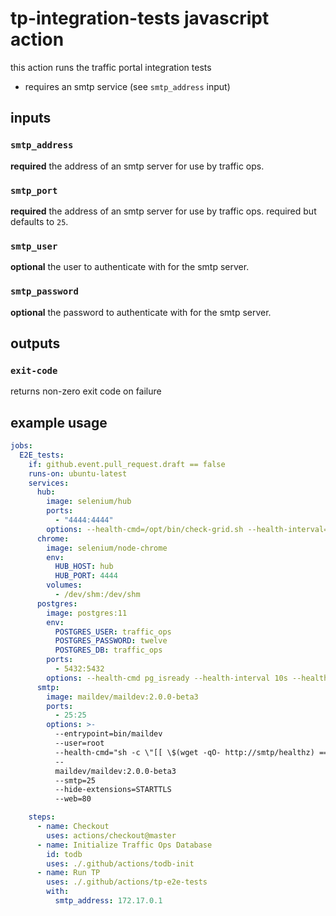 <!--
  Licensed to the Apache Software Foundation (ASF) under one
  or more contributor license agreements.  See the NOTICE file
  distributed with this work for additional information
  regarding copyright ownership.  The ASF licenses this file
  to you under the Apache License, Version 2.0 (the
  "License"); you may not use this file except in compliance
  with the License.  You may obtain a copy of the License at

    http://www.apache.org/licenses/LICENSE-2.0

  Unless required by applicable law or agreed to in writing,
  software distributed under the License is distributed on an
  "AS IS" BASIS, WITHOUT WARRANTIES OR CONDITIONS OF ANY
  KIND, either express or implied.  See the License for the
  specific language governing permissions and limitations
  under the License.
-->

# tp-integration-tests javascript action
this action runs the traffic portal integration tests
- requires an smtp service (see `smtp_address` input)

## inputs

### `smtp_address`
**required** the address of an smtp server for use by traffic ops.

### `smtp_port`
**required** the address of an smtp server for use by traffic ops. required but defaults to `25`.

### `smtp_user`
**optional** the user to authenticate with for the smtp server.

### `smtp_password`
**optional** the password to authenticate with for the smtp server.

## outputs

### `exit-code`
returns non-zero exit code on failure

## example usage
```yaml
jobs:
  E2E_tests:
    if: github.event.pull_request.draft == false
    runs-on: ubuntu-latest
    services:
      hub:
        image: selenium/hub
        ports:
          - "4444:4444"
        options: --health-cmd=/opt/bin/check-grid.sh --health-interval=5s --health-timeout=15s --health-retries=5
      chrome:
        image: selenium/node-chrome
        env:
          HUB_HOST: hub
          HUB_PORT: 4444
        volumes:
          - /dev/shm:/dev/shm
      postgres:
        image: postgres:11
        env:
          POSTGRES_USER: traffic_ops
          POSTGRES_PASSWORD: twelve
          POSTGRES_DB: traffic_ops
        ports:
          - 5432:5432
        options: --health-cmd pg_isready --health-interval 10s --health-timeout 5s --health-retries 5
      smtp:
        image: maildev/maildev:2.0.0-beta3
        ports:
          - 25:25
        options: >-
          --entrypoint=bin/maildev
          --user=root
          --health-cmd="sh -c \"[[ \$(wget -qO- http://smtp/healthz) == true ]]\""
          --
          maildev/maildev:2.0.0-beta3
          --smtp=25
          --hide-extensions=STARTTLS
          --web=80

    steps:
      - name: Checkout
        uses: actions/checkout@master
      - name: Initialize Traffic Ops Database
        id: todb
        uses: ./.github/actions/todb-init
      - name: Run TP
        uses: ./.github/actions/tp-e2e-tests
        with:
          smtp_address: 172.17.0.1

```
